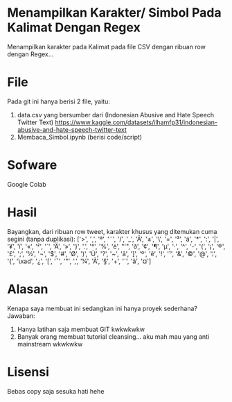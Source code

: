 # Menampilkan Karakter/ Simbol Pada Kalimat Dengan Regex
Menampilkan karakter pada Kalimat pada file CSV dengan ribuan row dengan Regex...

# File
Pada git ini hanya berisi 2 file, yaitu: 
1. data.csv yang bersumber dari (Indonesian Abusive and Hate Speech Twitter Text) 
   https://www.kaggle.com/datasets/ilhamfp31/indonesian-abusive-and-hate-speech-twitter-text
2. Membaca_Simbol.ipynb (berisi code/script)

# Sofware
Google Colab

# Hasil
Bayangkan, dari ribuan row tweet, karakter khusus yang ditemukan cuma segini (tanpa duplikasi):
['>', '¸', 'ª', '¨', '/', '_', 'Â', '±', '\\', '=', '³', 'á', '*', ':', '|', '¥', 'ï', '«', '²', '`', 'Ä', '»', '}', '.', '°', '%', 'ë', "'", 'ð', '¢', '¶', 'µ', '·', '^', '-', '(', '¡', '®', '£', ';', '½', '¬', '$', '#', 'Ø', ')', 'Ù', '?', '~', 'â', ']', 'º', 'ê', '!', '¹', '&', '©', '@', '¦', '{', '\xad', '¿', '[', '¯', '"', ',', '¼', 'Ã', '§', '+', '´', 'ã', '¤']

# Alasan
Kenapa saya membuat ini sedangkan ini hanya proyek sederhana?
Jawaban:
1. Hanya latihan saja membuat GIT kwkwkwkw
2. Banyak orang membuat tutorial cleansing... aku mah mau yang anti mainstream wkwkwkw

# Lisensi
Bebas copy saja sesuka hati hehe
